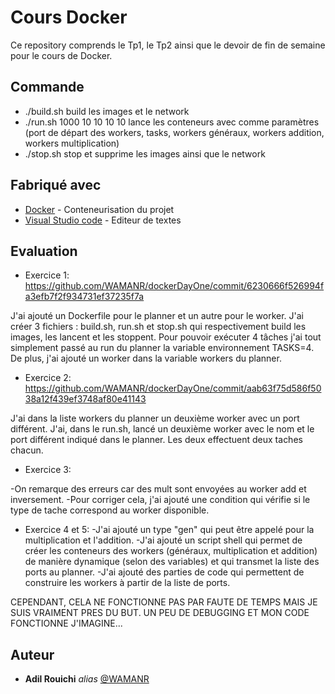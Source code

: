# Cours Docker

Ce repository comprends le Tp1, le Tp2 ainsi que le devoir de fin de semaine pour le cours de Docker.

## Commande 

* ./build.sh
  build les images et le network
* ./run.sh 1000 10 10 10 10
  lance les conteneurs avec comme paramètres (port de départ des workers, tasks, workers généraux, workers addition, workers multiplication)
* ./stop.sh
  stop et supprime les images ainsi que le network


## Fabriqué avec

* [Docker](https://www.docker.com/) - Conteneurisation du projet
* [Visual Studio code](https://code.visualstudio.com/) - Editeur de textes

## Evaluation

* Exercice 1: https://github.com/WAMANR/dockerDayOne/commit/6230666f526994fa3efb7f2f934731ef37235f7a

J'ai ajouté un Dockerfile pour le planner et un autre pour le worker. J'ai créer 3 fichiers : build.sh, run.sh et stop.sh qui respectivement build les images, les lancent et les stoppent. Pour pouvoir exécuter 4 tâches j'ai tout simplement passé au run du planner la variable environnement TASKS=4.
De plus, j'ai ajouté un worker dans la variable workers du planner.

* Exercice 2: https://github.com/WAMANR/dockerDayOne/commit/aab63f75d586f5038a12f439ef3748af80e41143

J'ai dans la liste workers du planner un deuxième worker avec un port différent. J'ai, dans le run.sh, lancé un deuxième worker avec le nom et le port différent indiqué dans le planner. Les deux effectuent deux taches chacun.

* Exercice 3: 

-On remarque des erreurs car des mult sont envoyées au worker add et inversement.
-Pour corriger cela, j'ai ajouté une condition qui vérifie si le type de tache correspond au worker disponible.

* Exercice 4 et 5:
-J'ai ajouté un type "gen" qui peut être appelé pour la multiplication et l'addition.
-J'ai ajouté un script shell qui permet de créer les conteneurs des workers (généraux, multiplication et addition) de manière dynamique (selon des variables) et qui transmet la liste des ports au planner.
-J'ai ajouté des parties de code qui permettent de construire les workers à partir de la liste de ports.

CEPENDANT, CELA NE FONCTIONNE PAS PAR FAUTE DE TEMPS MAIS JE SUIS VRAIMENT PRES DU BUT. UN PEU DE DEBUGGING ET MON CODE FONCTIONNE J'IMAGINE...

## Auteur
* **Adil Rouichi** _alias_ [@WAMANR](https://github.com/WAMANR)

